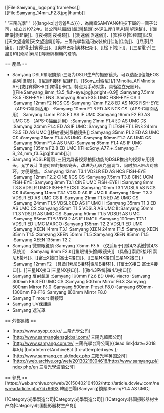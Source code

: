 [[File:Samyang_logo.png|frameless]]
[[File:Samyang_14mm_F2.8.jpg|thumb]]

'''三陽光學'''（{{lang-ko|삼양옵틱스}}），為南韓SAMYANG科技下屬的一個子公司，成立於1972年。該公司除攝影[[鏡頭|鏡頭]]外還生產[[望遠鏡|望遠鏡]]、[[測距儀|測距儀]]、[[夜視鏡|夜視鏡]]、[[測速儀|測速儀]]、[[監控器|監控器]]以及[[天文望遠鏡|天文望遠鏡]]等。三陽光學製造可安裝於[[佳能|佳能]]、[[尼康|尼康]]、[[賓得士|賓得士]]、[[奧林巴斯|奧林巴斯]]、[[松下|松下]]、[[三星電子|三星]]和[[索尼|索尼]]等廠牌相機的鏡頭。

== 產品 ==
* Samyang DSLR單眼鏡頭
:三阳为DSLR生产的摄影镜头，可以选配[[佳能EOS系列|佳能]]、[[尼康F接环|尼康F]]、[[Sony_α|索尼]]/[[Minolta_AF|Minolta AF]]或[[宾得K卡口|宾得]]卡口。特点为手动对焦，具备独立光圈环。
[[File:Samyang_8mm_f3.5_fish-eye.jpg|upright=0.9]]
:Samyang 7.5mm F3.5 FISH-EYE LENS
:Samyang 8mm F3.5 UMC FISH-EYE CS II
:Samyang 12mm F2 NCS CS
:Samyang 12mm F2.8 ED AS NCS FISH-EYE （APS-C幅面适用）
:Samyang 10mm F2.8 ED AS NCS CS（APS-C幅面适用）
:Samyang 14mm F2.8 ED AS IF UMC
:Samyang 16mm F2 ED AS UMC CS （APS-C幅面适用）
:Samyang 21mm F1.4 ED AS UMC CS
:Samyang 24mm F1.4 ED AS IF UMC
:Samyang TILT/SHIFT LENS 24mm F3.5 ED AS UMC [[移轴镜头|移轴镜头]]
:Samyang 35mm F1.2 ED AS UMC CS
:Samyang 35mm F1.4 AS UMC
:Samyang 50mm F1.2 AS UMC CS
:Samyang 50mm F1.4 AS UMC
:Samyang 85mm F1.4 AS IF UMC
:Samyang 135mm F2.8 ED UMC
[[File:Sony_A77_+_Samyang_T-S_24_mm_f3.5.jpg|thumb]].]]
* Samyang VDSLR鏡頭
:三阳为具备视频拍摄功能的DSLR推出的视频专用镜头，光学设计借鉴对应的摄影镜头，改进为无级光圈调节，同时加入带齿对焦环，方便跟焦。
:Samyang 12mm T3.1 VDSLR ED AS NCS FISH-EYE
:Samyang 12mm T2.2 CINE NCS CS
:Samyang 7.5mm T3.8 CINE UCM FISH-EYE
:Samyang 8mm T3.1 CINE UMC FISH-EYE II
:Samyang 8mm T3.8 VDSLR UMC FISH-EYE CS II
:Samyang 10mm T3.1 VDSLR AS NCS CS II 
:Samyang 14mm T3.1 VDSLR AS IF UMC II 
:Samyang 16mm T2.2 VDSLR ED AS UMC CS II 
:Samyang 21mm T1.5 ED AS UMC CS
:Samyang 24mm T1.5 VDSLR ED AS IF UMC II 
:Samyang 35mm T1.3 ED AS UMC CS
:Samyang 35mm T1.5 VDSLR AS UMC II
:Samyang 50mm T1.3 VDSLR AS UMC CS
:Samyang 50mm T1.5 VDSLR AS UMC 
:Samyang 85mm T1.5 VDSLR AS IF UMC II
:Samyang 100mm T23.1 VDSLR ED UMC MARCO
:Samyang 135mm T2.2 VDSLR ED UMC
:Samyang XEEN 14mm T3.1
:Samyang XEEN 24mm T1.5
:Samyang XEEN 35mm T1.5
:Samyang XEEN 50mm T1.5
:Samyang XEEN 85mm T1.5
:Samyang XEEN 135mm T2.2
* Samyang 微單眼鏡頭
:Samyang 7.5mm F3.5 （仅适用于[[微4/3系统|微4/3系统]]）
:Samyang 8mm F2.8 [[鱼眼镜头|鱼眼镜头]] （具备[[索尼E接环|索尼E接环]]、[[富士X接口|富士X接口]]、[[三星NX接口|三星NX接口]]）
:Samyang 12mm F2 （具备[[索尼E接环|索尼E接环]]、[[富士X接口|富士X接口]]、[[三星NX接口|三星NX接口]]、[[微4/3系统|微4/3接口]]）
* Samyang 反射鏡頭
:Samyang 100mm F2.8 ED UMC Macro
:Samyang 300mm F6.3 ED UMC CS
:Samyang 500mm Mirror F6.3
:Samyang 500mm Mirror F8.0
:Samyang 500mm Preset F8.0
:Samyang 650mm-1300mm F8-F16
:Samyang 800mm Mirror F8.0
* Samyang T mount 轉接環
* Samyang UV保護鏡
* Samyang 遮光罩

== 外部連結 ==
* [http://www.syopt.co.kr/ 三陽光學公司]
* [http://www.samyanglensglobal.com// 三陽光韓國公司]
* [http://www.samyang.com.tw/ 三陽光學台灣公司]{{dead link|date=2018年5月 |bot=InternetArchiveBot |fix-attempted=yes }}
* [http://www.samyang.co.uk/index.php 三阳光学英国公司]
* [https://web.archive.org/web/20130216004618/http://www.samyang.pl/index.php/en 三陽光學波蘭公司]

== 參見 ==
[https://web.archive.org/web/20150402104502/http://article.dcview.com/newreadarticle.php?id=9693 韓國三陽(Samyang)鏡頭35mm/F1.4 AS UMC]


[[Category:光學製造公司|Category:光學製造公司]]
[[Category:韩国摄影器材生产商|Category:韩国摄影器材生产商]]